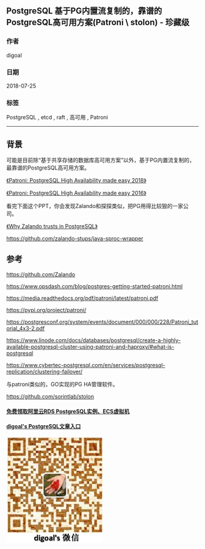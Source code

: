 ## PostgreSQL 基于PG内置流复制的，靠谱的PostgreSQL高可用方案(Patroni \ stolon) - 珍藏级  
                      
### 作者                               
digoal                             
                                        
### 日期                                                                                                                                               
2018-07-25                                                                          
                                                                               
### 标签                                                                            
PostgreSQL , etcd , raft , 高可用 , Patroni           
                                                                                                                                                  
----                                                                                                                                            
                                                                                                                                                     
## 背景      
  
可能是目前除“基于共享存储的数据库高可用方案”以外，基于PG内置流复制的，最靠谱的PostgreSQL高可用方案。  
  
[《Patroni: PostgreSQL High Availability made easy 2018》](20180725_03_pdf_003.pdf)  
  
[《Patroni: PostgreSQL High Availability made easy 2016》](20180725_03_pdf_001.pdf)  
  
看完下面这个PPT，你会发现Zalando和探探类似，把PG用得比较狠的一家公司。  
  
[《Why Zalando trusts in PostgreSQL》](20180725_03_pdf_002.pdf)  
  
https://github.com/zalando-stups/java-sproc-wrapper   
  
  
  
## 参考  
  
https://github.com/Zalando   
  
https://www.opsdash.com/blog/postgres-getting-started-patroni.html  
  
https://media.readthedocs.org/pdf/patroni/latest/patroni.pdf  
  
https://pypi.org/project/patroni/  
  
https://postgresconf.org/system/events/document/000/000/228/Patroni_tutorial_4x3-2.pdf  
  
https://www.linode.com/docs/databases/postgresql/create-a-highly-available-postgresql-cluster-using-patroni-and-haproxy/#what-is-postgresql  
  
https://www.cybertec-postgresql.com/en/services/postgresql-replication/clustering-failover/  
  
与patroni类似的，GO实现的PG HA管理软件。  
  
https://github.com/sorintlab/stolon  
  
  
  
  
  
  
  
  
  
  
  
  
  
#### [免费领取阿里云RDS PostgreSQL实例、ECS虚拟机](https://free.aliyun.com/ "57258f76c37864c6e6d23383d05714ea")
  
  
#### [digoal's PostgreSQL文章入口](https://github.com/digoal/blog/blob/master/README.md "22709685feb7cab07d30f30387f0a9ae")
  
  
![digoal's weixin](../pic/digoal_weixin.jpg "f7ad92eeba24523fd47a6e1a0e691b59")
  
  
  
  
  
  
  
